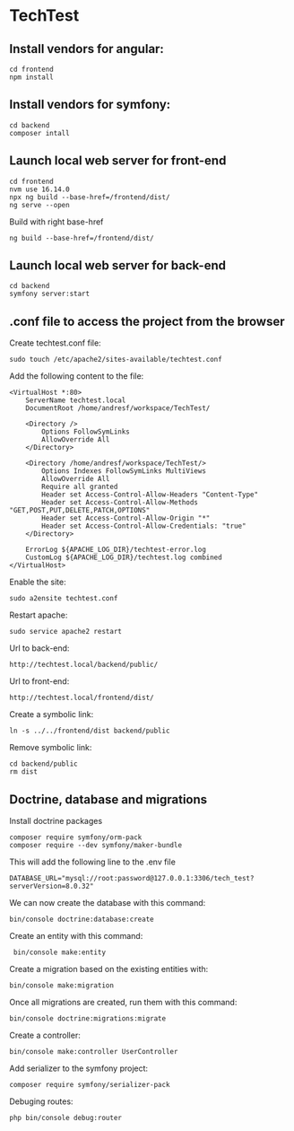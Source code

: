 # TechTest

## Install vendors for angular:
````
cd frontend
npm install
````

## Install vendors for symfony:
````
cd backend
composer intall
````

## Launch local web server for front-end
````
cd frontend
nvm use 16.14.0
npx ng build --base-href=/frontend/dist/
ng serve --open
````

Build with right base-href 
````
ng build --base-href=/frontend/dist/
````

## Launch local web server for back-end
````
cd backend
symfony server:start
````

## .conf file to access the project from the browser
Create techtest.conf file:
````
sudo touch /etc/apache2/sites-available/techtest.conf
````
Add the following content to the file:
````
<VirtualHost *:80>
    ServerName techtest.local
    DocumentRoot /home/andresf/workspace/TechTest/

    <Directory />
        Options FollowSymLinks
        AllowOverride All
    </Directory>

    <Directory /home/andresf/workspace/TechTest/>
        Options Indexes FollowSymLinks MultiViews
        AllowOverride All
        Require all granted
        Header set Access-Control-Allow-Headers "Content-Type"
        Header set Access-Control-Allow-Methods "GET,POST,PUT,DELETE,PATCH,OPTIONS"
        Header set Access-Control-Allow-Origin "*"
        Header set Access-Control-Allow-Credentials: "true"
    </Directory>

    ErrorLog ${APACHE_LOG_DIR}/techtest-error.log
    CustomLog ${APACHE_LOG_DIR}/techtest.log combined
</VirtualHost>
````
Enable the site:
````
sudo a2ensite techtest.conf
````
Restart apache:
````
sudo service apache2 restart
````

Url to back-end:
````
http://techtest.local/backend/public/
````
Url to front-end:
````
http://techtest.local/frontend/dist/
````

Create a symbolic link:
````
ln -s ../../frontend/dist backend/public
````
Remove symbolic link:
````
cd backend/public
rm dist
````

## Doctrine, database and migrations
Install doctrine packages
````
composer require symfony/orm-pack
composer require --dev symfony/maker-bundle
````

This will add the following line to the .env file
````
DATABASE_URL="mysql://root:password@127.0.0.1:3306/tech_test?serverVersion=8.0.32"
````

We can now create the database with this command:
````
bin/console doctrine:database:create
````

Create an entity with this command:
````
 bin/console make:entity
````

Create a migration based on the existing entities with:
````
bin/console make:migration 
````

Once all migrations are created, run them with this command:
````
bin/console doctrine:migrations:migrate
````

Create a controller:
````
bin/console make:controller UserController
````

Add serializer to the symfony project:
````
composer require symfony/serializer-pack
````

Debuging routes:
````
php bin/console debug:router
````

